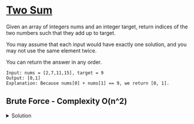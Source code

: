 # [Two Sum](https://leetcode.com/problems/two-sum/)

<p>
Given an array of integers nums and an integer target, return indices of the two numbers such that they add up to target.

You may assume that each input would have exactly one solution, and you may not use the same element twice.

You can return the answer in any order.
</p>

```
Input: nums = [2,7,11,15], target = 9
Output: [0,1]
Explanation: Because nums[0] + nums[1] == 9, we return [0, 1].
```
## Brute Force - Complexity O(n^2)
<details><summary>Solution</summary>

<p>
  
```python
  class Solution:
    def twoSum(self, nums: List[int], target: int) -> List[int]:
        for i in range(len(nums)):
            for j in range(i+1,len(nums)):
                sum=nums[i]+nums[j]
                if sum==target:
                    return [i,j]
```
</p>
</details>
